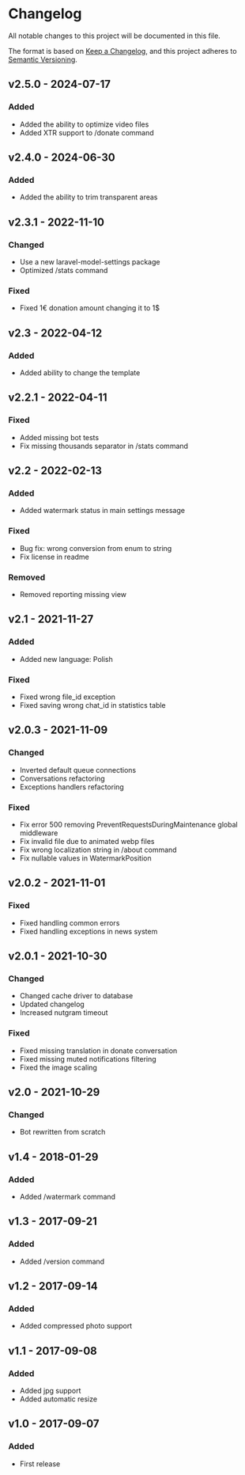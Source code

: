 # Changelog

All notable changes to this project will be documented in this file.

The format is based on [Keep a Changelog](https://keepachangelog.com/en/1.0.0/), and this project adheres
to [Semantic Versioning](https://semver.org/spec/v2.0.0.html).

## v2.5.0 - 2024-07-17

### Added
- Added the ability to optimize video files
- Added XTR support to /donate command

## v2.4.0 - 2024-06-30

### Added
- Added the ability to trim transparent areas

## v2.3.1 - 2022-11-10

### Changed

- Use a new laravel-model-settings package
- Optimized /stats command

### Fixed

- Fixed 1€ donation amount changing it to 1$

## v2.3 - 2022-04-12

### Added

- Added ability to change the template

## v2.2.1 - 2022-04-11

### Fixed

- Added missing bot tests
- Fix missing thousands separator in /stats command

## v2.2 - 2022-02-13

### Added
- Added watermark status in main settings message

### Fixed
- Bug fix: wrong conversion from enum to string
- Fix license in readme

### Removed
- Removed reporting missing view

## v2.1 - 2021-11-27

### Added

- Added new language: Polish

### Fixed

- Fixed wrong file_id exception
- Fixed saving wrong chat_id in statistics table

## v2.0.3 - 2021-11-09

### Changed

- Inverted default queue connections
- Conversations refactoring
- Exceptions handlers refactoring

### Fixed

- Fix error 500 removing PreventRequestsDuringMaintenance global middleware
- Fix invalid file due to animated webp files
- Fix wrong localization string in /about command
- Fix nullable values in WatermarkPosition

## v2.0.2 - 2021-11-01

### Fixed

- Fixed handling common errors
- Fixed handling exceptions in news system

## v2.0.1 - 2021-10-30

### Changed

- Changed cache driver to database
- Updated changelog
- Increased nutgram timeout

### Fixed

- Fixed missing translation in donate conversation
- Fixed missing muted notifications filtering
- Fixed the image scaling

## v2.0 - 2021-10-29

### Changed

- Bot rewritten from scratch

## v1.4 - 2018-01-29

### Added

- Added /watermark command

## v1.3 - 2017-09-21

### Added

- Added /version command

## v1.2 - 2017-09-14
### Added

- Added compressed photo support

## v1.1 - 2017-09-08
### Added

- Added jpg support
- Added automatic resize

## v1.0 - 2017-09-07
### Added

- First release
